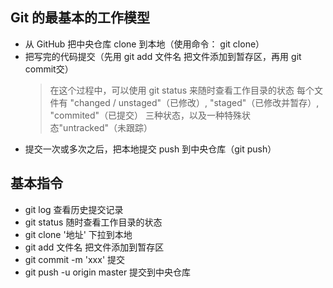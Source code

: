 ## Git 的最基本的工作模型
* 从 GitHub 把中央仓库 clone 到本地（使用命令： git clone）
* 把写完的代码提交（先用 git add 文件名 把文件添加到暂存区，再用 git commit交）
    > 在这个过程中，可以使用 git status 来随时查看工作目录的状态
    > 每个文件有 "changed / unstaged"（已修改）, "staged"（已修改并暂存）, "commited"（已提交） 三种状态，以及一种特殊状态"untracked"（未跟踪）
* 提交一次或多次之后，把本地提交 push 到中央仓库（git push）


## 基本指令
- git log 查看历史提交记录
- git status 随时查看工作目录的状态
- git clone '地址' 下拉到本地
- git add 文件名 把文件添加到暂存区
- git commit -m 'xxx' 提交
- git push -u origin master 提交到中央仓库